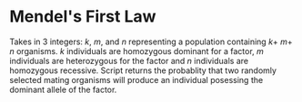 # Mendel's First Law
Takes in 3 integers: *k*, *m*, and *n* representing a population containing *k*+ *m*+ *n* organisms. *k* individuals are homozygous dominant for a factor, *m* individuals are heterozygous for the factor and *n* individuals are homozygous recessive. Script returns the probablity that two randomly selected mating organisms will produce an individual posessing the dominant allele of the factor. 
